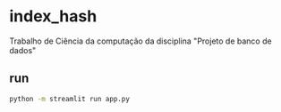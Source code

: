# index_hash
Trabalho de Ciência da computação da disciplina "Projeto de banco de dados"


## run

   ```bash
   python -m streamlit run app.py
